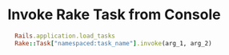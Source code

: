 # Invoke Rake Task from Console

```ruby
  Rails.application.load_tasks
  Rake::Task["namespaced:task_name"].invoke(arg_1, arg_2)
```
